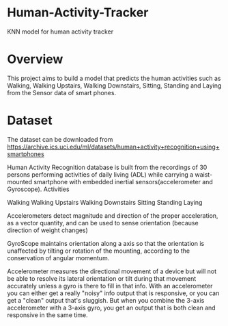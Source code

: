 # Human-Activity-Tracker
KNN model for human activity tracker
# Overview
This project aims to build a model that predicts the human activities such as Walking, Walking Upstairs, Walking Downstairs, Sitting, Standing and Laying from the Sensor data of smart phones.
# Dataset
The dataset can be downloaded from 
https://archive.ics.uci.edu/ml/datasets/human+activity+recognition+using+smartphones

Human Activity Recognition database is built from the recordings of 30 persons performing activities of daily living (ADL) while carrying a waist-mounted smartphone with embedded inertial sensors(accelerometer and Gyroscope).
Activities

Walking
Walking Upstairs
Walking Downstairs
Sitting
Standing
Laying

Accelerometers detect magnitude and direction of the proper acceleration, as a vector quantity, and can be used to sense orientation (because direction of weight changes)

GyroScope maintains orientation along a axis so that the orientation is unaffected by tilting or rotation of the mounting, according to the conservation of angular momentum.

Accelerometer measures the directional movement of a device but will not be able to resolve its lateral orientation or tilt during that movement accurately unless a gyro is there to fill in that info.
With an accelerometer you can either get a really "noisy" info output that is responsive, or you can get a "clean" output that's sluggish. But when you combine the 3-axis accelerometer with a 3-axis gyro, you get an output that is both clean and responsive in the same time.
